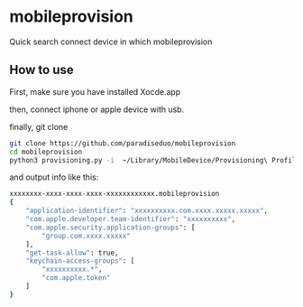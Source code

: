 # mobileprovision
Quick search connect device in which mobileprovision

## How to use

First, make sure you have installed Xocde.app

then, connect iphone or apple device with usb.

finally, git clone

```bash
git clone https://github.com/paradiseduo/mobileprovision
cd mobileprovision
python3 provisioning.py -i  ~/Library/MobileDevice/Provisioning\ Profiles/ 
```

and output info like this:
```bash
xxxxxxxx-xxxx-xxxx-xxxx-xxxxxxxxxxxx.mobileprovision
{
    "application-identifier": "xxxxxxxxxx.com.xxxx.xxxxx.xxxxx",
    "com.apple.developer.team-identifier": "xxxxxxxxxx",
    "com.apple.security.application-groups": [
        "group.com.xxxx.xxxxx"
    ],
    "get-task-allow": true,
    "keychain-access-groups": [
        "xxxxxxxxxx.*",
        "com.apple.token"
    ]
}
```
